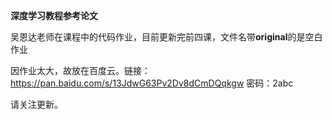 **深度学习教程参考论文**

吴恩达老师在课程中的代码作业，目前更新完前四课，文件名带**original**的是空白作业

因作业太大，故放在百度云。链接：https://pan.baidu.com/s/13JdwG63Pv2Dv8dCmDQqkgw 密码：2abc

请关注更新。

